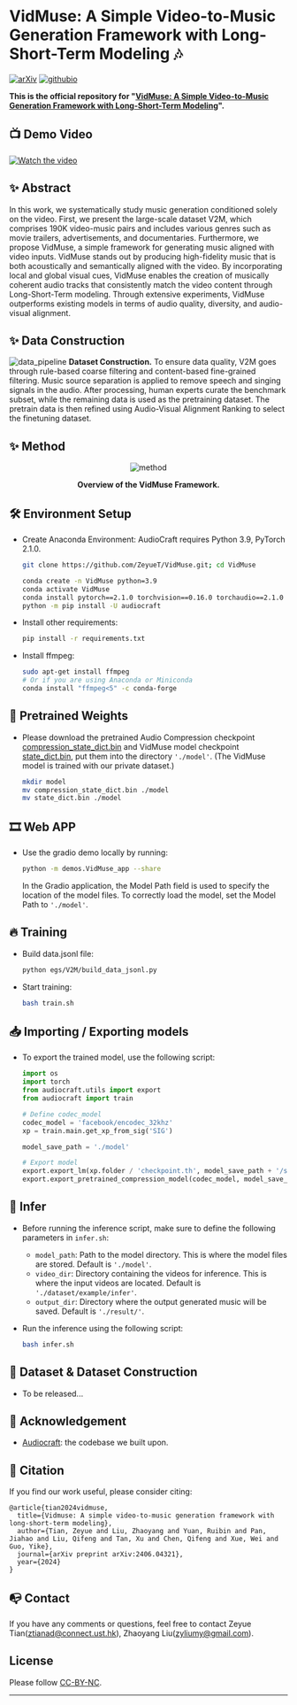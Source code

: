 # VidMuse: A Simple Video-to-Music Generation Framework with Long-Short-Term Modeling 🎶

[![arXiv](https://img.shields.io/badge/arXiv-2406.04321-brightgreen.svg?style=flat-square)](https://arxiv.org/pdf/2406.04321)   [![githubio](https://img.shields.io/badge/GitHub.io-Project-blue?logo=Github&style=flat-square)](https://vidmuse.github.io/)

**This is the official repository for "[VidMuse: A Simple Video-to-Music Generation Framework with Long-Short-Term Modeling](https://arxiv.org/pdf/2406.04321)".**

## 📺 Demo Video

[![Watch the video](https://github.com/user-attachments/assets/712a81bb-ca4a-4c5f-b99e-b9ecf8fc64a3)](https://www.youtube.com/watch?v=8mrr3cZ1ItY)


## ✨ Abstract

In this work, we systematically study music generation conditioned solely on the video.
First, we present the large-scale dataset V2M, which comprises 190K video-music pairs and includes various genres such as movie trailers, advertisements, and documentaries.
Furthermore, we propose VidMuse, a simple framework for generating music aligned with video inputs. VidMuse stands out by producing high-fidelity music that is both acoustically and semantically aligned with the video. By incorporating local and global visual cues, VidMuse enables the creation of musically coherent audio tracks that consistently match the video content through Long-Short-Term modeling. Through extensive experiments, VidMuse outperforms existing models in terms of audio quality, diversity, and audio-visual alignment.

## ✨ Data Construction

![data_pipeline](https://github.com/ZeyueT/VidMuse/assets/126848881/91562024-3feb-4d56-8f1f-5c58a79187ab)
**Dataset Construction.** To ensure data quality, V2M goes through rule-based coarse filtering and content-based fine-grained filtering. Music source separation is applied to remove speech and singing signals in the audio. After processing, human experts curate the benchmark subset, while the remaining data is used as the pretraining dataset. The pretrain data is then refined using Audio-Visual Alignment Ranking to select the finetuning dataset.

## ✨ Method

<p align="center">
  <img src="https://github.com/ZeyueT/VidMuse/assets/126848881/25c54387-2136-4d61-956c-abf07146bea6" alt="method">
</p>

<p align="center"><strong>Overview of the VidMuse Framework.</strong></p>

## 🛠️ Environment Setup

- Create Anaconda Environment:
  AudioCraft requires Python 3.9, PyTorch 2.1.0.
  
  ```bash
  git clone https://github.com/ZeyueT/VidMuse.git; cd VidMuse
  ```
  
  ```bash
  conda create -n VidMuse python=3.9
  conda activate VidMuse
  conda install pytorch==2.1.0 torchvision==0.16.0 torchaudio==2.1.0 pytorch-cuda=12.1 -c pytorch -c nvidia
  python -m pip install -U audiocraft
  ```
- Install other requirements:
  
  ```bash
  pip install -r requirements.txt
  ```
- Install ffmpeg:
  
  ```bash
  sudo apt-get install ffmpeg
  # Or if you are using Anaconda or Miniconda
  conda install "ffmpeg<5" -c conda-forge
  ```

## 🔮 Pretrained Weights

- Please download the pretrained Audio Compression checkpoint [compression_state_dict.bin](https://drive.google.com/file/d/1o1JznkelMiGizV5RhPIamsi5d5VBs4G_/view?usp=sharing) and VidMuse model checkpoint [state_dict.bin](https://drive.google.com/file/d/1RfVrg3d_UFKL2we8JaVqcnhK4P6TIe_9/view?usp=sharing), put them into the directory `'./model'`. (The VidMuse model is trained with our private dataset.)
  ```bash
  mkdir model
  mv compression_state_dict.bin ./model
  mv state_dict.bin ./model
  ```

## 🎞 Web APP

- Use the gradio demo locally by running:
  
  ```bash
  python -m demos.VidMuse_app --share
  ```
  
  In the Gradio application, the Model Path field is used to specify the location of the model files. To correctly load the model, set the Model Path to `'./model'`.

## 🔥 Training

- Build data.jsonl file:
  
  ```bash
  python egs/V2M/build_data_jsonl.py
  ```
- Start training:
  
  ```bash
  bash train.sh
  ```

## 📥 Importing / Exporting models

- To export the trained model, use the following script:
  
  ```python
  import os
  import torch
  from audiocraft.utils import export
  from audiocraft import train

  # Define codec_model
  codec_model = 'facebook/encodec_32khz'
  xp = train.main.get_xp_from_sig('SIG')

  model_save_path = './model'

  # Export model
  export.export_lm(xp.folder / 'checkpoint.th', model_save_path + '/state_dict.bin')
  export.export_pretrained_compression_model(codec_model, model_save_path + '/compression_state_dict.bin')
  ```

## 🎯 Infer

- Before running the inference script, make sure to define the following parameters in `infer.sh`:
  - `model_path`: Path to the model directory. This is where the model files are stored. Default is `'./model'`.
  - `video_dir`: Directory containing the videos for inference. This is where the input videos are located. Default is `'./dataset/example/infer'`.
  - `output_dir`: Directory where the output generated music will be saved. Default is `'./result/'`.

- Run the inference using the following script:

  ```bash
  bash infer.sh
  ```

## 🧱 Dataset & Dataset Construction

- To be released...

## 🤗 Acknowledgement

- [Audiocraft](https://github.com/facebookresearch/audiocraft): the codebase we built upon.

## 🚀 Citation

If you find our work useful, please consider citing:

```
@article{tian2024vidmuse,
  title={Vidmuse: A simple video-to-music generation framework with long-short-term modeling},
  author={Tian, Zeyue and Liu, Zhaoyang and Yuan, Ruibin and Pan, Jiahao and Liu, Qifeng and Tan, Xu and Chen, Qifeng and Xue, Wei and Guo, Yike},
  journal={arXiv preprint arXiv:2406.04321},
  year={2024}
}
```

## 📭 Contact

If you have any comments or questions, feel free to contact Zeyue Tian(ztianad@connect.ust.hk), Zhaoyang Liu(zyliumy@gmail.com).

## License

Please follow [CC-BY-NC](./LICENSE).

<hr>

